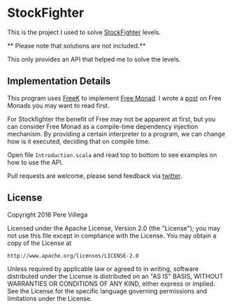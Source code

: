 # StockFighter 

This is the project I used to solve [StockFighter](https://www.stockfighter.io/) levels.

** Please note that solutions are not included.**

This only provides an API that helped me to solve the levels.

## Implementation Details
 
This program uses [FreeK](https://github.com/ProjectSeptemberInc/freek) to implement [Free Monad](http://typelevel.org/cats/tut/freemonad.html).
I wrote a [post](http://perevillega.com/understanding-free-monads) on Free Monads you may want to read first.

For Stockfighter the benefit of Free may not be apparent at first, but you can consider Free Monad as a compile-time dependency injection
mechanism. By providing a certain interpreter to a program, we can change how is it executed, deciding that on compile time.

Open file `Introduction.scala` and read top to bottom to see examples on how to use the API. 

Pull requests are welcome, please send feedback via [twitter](https://twitter.com/pvillega). 


## License

Copyright 2016 Pere Villega

Licensed under the Apache License, Version 2.0 (the "License");
you may not use this file except in compliance with the License.
You may obtain a copy of the License at

    http://www.apache.org/licenses/LICENSE-2.0

Unless required by applicable law or agreed to in writing, software
distributed under the License is distributed on an "AS IS" BASIS,
WITHOUT WARRANTIES OR CONDITIONS OF ANY KIND, either express or implied.
See the License for the specific language governing permissions and
limitations under the License.
